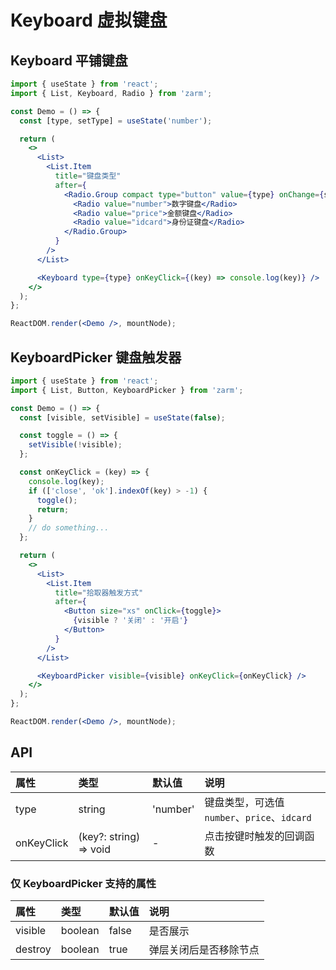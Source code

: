 # Keyboard 虚拟键盘

## Keyboard 平铺键盘

```jsx
import { useState } from 'react';
import { List, Keyboard, Radio } from 'zarm';

const Demo = () => {
  const [type, setType] = useState('number');

  return (
    <>
      <List>
        <List.Item
          title="键盘类型"
          after={
            <Radio.Group compact type="button" value={type} onChange={setType}>
              <Radio value="number">数字键盘</Radio>
              <Radio value="price">金额键盘</Radio>
              <Radio value="idcard">身份证键盘</Radio>
            </Radio.Group>
          }
        />
      </List>

      <Keyboard type={type} onKeyClick={(key) => console.log(key)} />
    </>
  );
};

ReactDOM.render(<Demo />, mountNode);
```

## KeyboardPicker 键盘触发器

```jsx
import { useState } from 'react';
import { List, Button, KeyboardPicker } from 'zarm';

const Demo = () => {
  const [visible, setVisible] = useState(false);

  const toggle = () => {
    setVisible(!visible);
  };

  const onKeyClick = (key) => {
    console.log(key);
    if (['close', 'ok'].indexOf(key) > -1) {
      toggle();
      return;
    }
    // do something...
  };

  return (
    <>
      <List>
        <List.Item
          title="拾取器触发方式"
          after={
            <Button size="xs" onClick={toggle}>
              {visible ? '关闭' : '开启'}
            </Button>
          }
        />
      </List>

      <KeyboardPicker visible={visible} onKeyClick={onKeyClick} />
    </>
  );
};

ReactDOM.render(<Demo />, mountNode);
```

## API

| 属性       | 类型                   | 默认值   | 说明                                         |
| :--------- | :--------------------- | :------- | :------------------------------------------- |
| type       | string                 | 'number' | 键盘类型，可选值 `number`、`price`、`idcard` |
| onKeyClick | (key?: string) => void | -        | 点击按键时触发的回调函数                     |

### 仅 KeyboardPicker 支持的属性

| 属性    | 类型    | 默认值 | 说明                   |
| :------ | :------ | :----- | :--------------------- |
| visible | boolean | false  | 是否展示               |
| destroy | boolean | true   | 弹层关闭后是否移除节点 |
